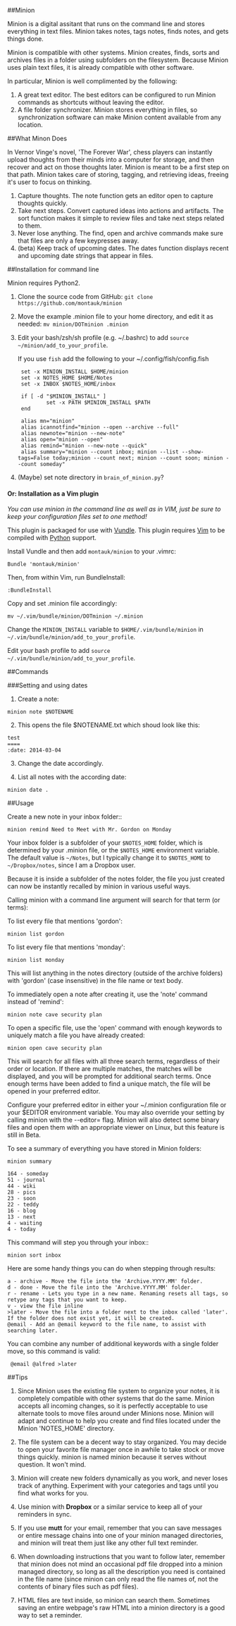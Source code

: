 ##Minion

Minion is a digital assitant that runs on the command line and stores everything in text files. Minion takes notes, tags notes, finds notes, and gets things done.

Minion is compatible with other systems. Minion creates, finds, sorts and archives files in a folder using subfolders on the filesystem. Because Minion uses plain text files, it is already compatible with other software.

In particular, Minion is well complimented by the following:
 
1. A great text editor. The best editors can be configured to run Minion commands as shortcuts without leaving the editor.
2. A file folder synchronizer. Minion stores everything in files, so  synchronization software can make Minion content available from any location.

##What Minon Does

In Vernor Vinge's novel, 'The Forever War', chess players can instantly upload thoughts from their minds into a computer for storage, and then recover and act on those thoughts later. Minion is meant to be a first step on that path. Minion takes care of storing, tagging, and retrieving ideas, freeing it's user to focus on thinking.

1. Capture thoughts. The note function gets an editor open to capture thoughts quickly.
2. Take next steps. Convert captured ideas into actions and artifacts. The sort function makes it simple to review files and take next steps related to them.
3. Never lose anything. The find, open and archive commands make sure that files are only a few keypresses away.
4. (beta) Keep track of upcoming dates. The dates function displays recent and upcoming date strings that appear in files.

##Installation for command line

Minion requires Python2.

1. Clone the source code from GitHub: `git clone https://github.com/montauk/minion`


2. Move the example .minion file to your home directory, and edit it as needed: `mv minion/DOTminion .minion`


3. Edit your bash/zsh/sh profile (e.g. ~/.bashrc)  to add `source ~/minion/add_to_your_profile`.

	If you use `fish` add the following to your ~/.config/fish/config.fish

		set -x MINION_INSTALL $HOME/minion
		set -x NOTES_HOME $HOME/Notes
		set -x INBOX $NOTES_HOME/inbox

		if [ -d "$MINION_INSTALL" ]
    			set -x PATH $MINION_INSTALL $PATH
		end

		alias mn="minion"
		alias icannotfind="minion --open --archive --full"
		alias newnote="minion --new-note"
		alias open="minion --open"
		alias remind="minion --new-note --quick"
		alias summary="minion --count inbox; minion --list --show-tags=False today;minion --count next; minion --count soon; minion --count someday" 
		
4. (Maybe) set note directory in `brain_of_minion.py`?

#### Or: Installation as a Vim plugin
*You can use minion in the command line as well as in VIM, just be sure to keep
your configuration files set to one method!*

This plugin is packaged for use with
[Vundle](https://github.com/gmarik/vundle/blob/master/README.md). This plugin requires [Vim](http://vim.org/about.php) to be compiled with [Python]( http://python.org) support.

Install Vundle and then add `montauk/minion` to your .vimrc:

`Bundle 'montauk/minion'`

Then, from within Vim, run BundleInstall:

`:BundleInstall`

Copy and set .minion file accordingly:

`mv ~/.vim/bundle/minion/DOTminion ~/.minion`

Change the `MINION_INSTALL` variable to `$HOME/.vim/bundle/minion` in
`~/.vim/bundle/minion/add_to_your_profile`.

Edit your bash profile to add `source ~/.vim/bundle/minion/add_to_your_profile`.

##Commands

###Setting and using dates

1. Create a note:

 `minion note $NOTENAME`

2. This opens the file $NOTENAME.txt which shoud look like this:

 ```
 test
 ====
 :date: 2014-03-04
 ```

3. Change the date accordingly. 

4. List all notes with the according date:

 `minion date .`

##Usage

Create a new note in your inbox folder::

`minion remind Need to Meet with Mr. Gordon on Monday`

Your inbox folder is a subfolder of your `$NOTES_HOME` folder, which is determined by your .minion file, or the `$NOTES_HOME` environment variable. The default value is `~/Notes`, but I typically change it to `$NOTES_HOME` to `~/Dropbox/notes`, since I am a Dropbox user.

Because it is inside a subfolder of the notes folder, the file you just created can now be instantly recalled by minion in various useful ways.

Calling minion with a command line argument will search for that term (or terms):

To list every file that mentions 'gordon':

`minion list gordon`
   
To list every file that mentions 'monday':

`minion list monday`
   
This will list anything in the notes directory (outside of the archive folders) with 'gordon' (case insensitive) in the file name or text body.

To immediately open a note after creating it, use the 'note' command instead of 'remind':

`minion note cave security plan`

To open a specific file, use the 'open' command with enough keywords to uniquely match a file you have already created:

`minion open cave security plan`

This will search for all files with all three search terms, regardless of their order or location. If there are multiple matches, the matches will be displayed, and you will be prompted for additional search terms. Once enough terms have been added to find a unique match, the file will be opened in your preferred editor.

Configure your preferred editor in either your ~/.minion configuration file or your $EDITOR environment variable. You may also override your setting by calling minion with the --editor= flag. Minion will also detect some binary files and open them with an appropriate viewer on Linux, but this feature is still in Beta.

To see a summary of everything you have stored in Minion folders:

    minion summary

    164 - someday
    51 - journal
    44 - wiki 
    28 - pics 
    23 - soon 
    22 - teddy
    16 - blog 
    13 - next 
    4 - waiting
    4 - today

This command will step you through your inbox::

`minion sort inbox`

Here are some handy things you can do when stepping through results:

    a - archive - Move the file into the 'Archive.YYYY.MM' folder.
    d - done - Move the file into the 'Archive.YYYY.MM' folder.
    r - rename - Lets you type in a new name. Renaming resets all tags, so retype any tags that you want to keep.
    v - view the file inline
    >later - Move the file into a folder next to the inbox called 'later'. If the folder does not exist yet, it will be created.
    @email - Add an @email keyword to the file name, to assist with searching later.

You can combine any number of additional keywords with a single folder move, so this command is valid:

     @email @alfred >later

##Tips

1. Since Minion uses the existing file system to organize your notes, it is completely compatible with other systems that do the same. Minion accepts all incoming changes, so it is perfectly acceptable to use alternate tools to move files around under Minions nose. Minion will adapt and continue to help you create and find files located under the Minion 'NOTES_HOME' directory.

2. The file system can be a decent way to stay organized. You may decide to open your favorite file manager once in awhile to take stock or move things quickly. minion is named minion because it serves without question. It won't mind.

3. Minion will create new folders dynamically as you work, and never loses track of anything. Experiment with your categories and tags until you find what works for you. 

4. Use minion with **Dropbox** or a similar service to keep all of your reminders in sync.

5. If you use **mutt** for your email, remember that you can save messages or entire message chains into one of your minion managed directories, and minion will treat them just like any other full text reminder. 

6. When downloading instructions that you want to follow later, remember that minion does not mind an occasional pdf file dropped into a minion managed directory, so long as all the description you need is contained in the file name (since minion can only read the file names of, not the contents of binary files such as pdf files).

7. HTML files are text inside, so minion can search them. Sometimes saving an entire webpage's raw HTML into a minion directory is a good way to set a reminder.

